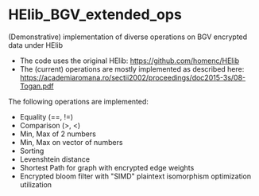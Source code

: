 # HElib_BGV_extended_ops
(Demonstrative) implementation of diverse operations on BGV encrypted data under HElib
* The code uses the original HElib: https://github.com/homenc/HElib
* The (current) operations are mostly implemented as described here: https://academiaromana.ro/sectii2002/proceedings/doc2015-3s/08-Togan.pdf </br>

The following operations are implemented:
* Equality (==, !=)
* Comparison (>, <)
* Min, Max of 2 numbers
* Min, Max on vector of numbers
* Sorting
* Levenshtein distance 
* Shortest Path for graph with encrypted edge weights
* Encrypted bloom filter with "SIMD" plaintext isomorphism optimization utilization
